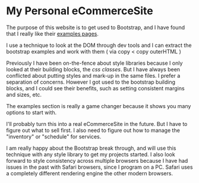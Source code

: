 # My Personal eCommerceSite

The purpose of this website is to get used to Bootstrap, and I have found that I really like their [examples pages](https://getbootstrap.com/docs/5.3/examples/).

I use a technique to look at the DOM through dev tools and I can extract the bootstrap examples and work with them ( via copy < copy outerHTML )

Previously I have been on-the-fence about style libraries because I only looked at their building blocks, the _css classes_. But I have always been conflicted about putting styles and mark-up in the same files. I prefer a separation of concerns. However I got used to the bootstrap building blocks, and I could see their benefits, such as setting consistent margins and sizes, etc. 

The examples section is really a game changer because it shows you many options to start with. 

I'll probably turn this into a real eCommerceSite in the future. But I have to figure out what to sell first. I also need to figure out how to manage the "inventory" or "schedule" for services.


I am really happy about the Bootstrap break through, and will use this technique with any style library to get my projects started. I also look forward to style consistency across multiple browsers because I have had issues in the past with Safari browsers, since I program on a PC. Safari uses a completely different rendering engine the other modern browsers. 
